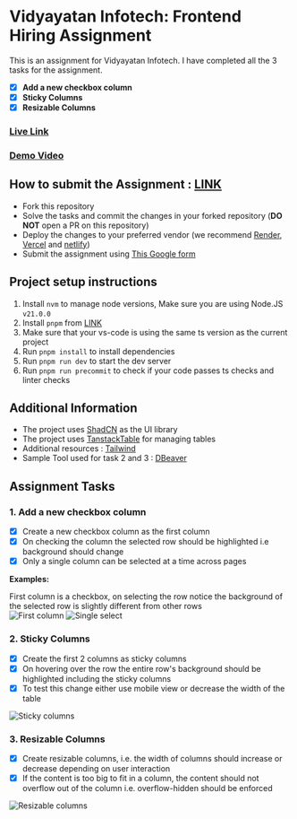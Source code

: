 # Vidyayatan Infotech: Frontend Hiring Assignment

This is an assignment for Vidyayatan Infotech. I have completed all the 3 tasks for the assignment.

-   [x] **Add a new checkbox column**
-   [x] **Sticky Columns**
-   [x] **Resizable Columns**

### [Live Link](https://vi-frontend-assignment-prathmesh.vercel.app/)
### [Demo Video](https://youtu.be/3au9KpKFo_M)

## How to submit the Assignment : [LINK](https://docs.google.com/forms/d/e/1FAIpQLSd-2gS4piDlG4IvAhW-e0494Z4oNiw04xoiTFZ9VOxf-QtVKQ/viewform)

-   Fork this repository
-   Solve the tasks and commit the changes in your forked repository (**DO NOT** open a PR on this repository)
-   Deploy the changes to your preferred vendor (we recommend [Render](https://render.com/), [Vercel](https://vercel.com/) and [netlify](https://www.netlify.com/))
-   Submit the assignment using [This Google form](https://docs.google.com/forms/d/e/1FAIpQLSd-2gS4piDlG4IvAhW-e0494Z4oNiw04xoiTFZ9VOxf-QtVKQ/viewform)

## Project setup instructions

1. Install `nvm` to manage node versions, Make sure you are using Node.JS `v21.0.0`
1. Install `pnpm` from [LINK](https://pnpm.io/)
1. Make sure that your vs-code is using the same ts version as the current project
1. Run `pnpm install` to install dependencies
1. Run `pnpm run dev` to start the dev server
1. Run `pnpm run precommit` to check if your code passes ts checks and linter checks

## Additional Information

-   The project uses [ShadCN](https://ui.shadcn.com/) as the UI library
-   The project uses [TanstackTable](https://tanstack.com/table/latest) for managing tables
-   Additional resources : [Tailwind](https://tailwindcss.com/)
-   Sample Tool used for task 2 and 3 : [DBeaver](https://dbeaver.io/)

## Assignment Tasks

### 1. **Add a new checkbox column**

-   [x] Create a new checkbox column as the first column
-   [x] On checking the column the selected row should be highlighted i.e background should change
-   [x] Only a single column can be selected at a time across pages

**Examples:**

First column is a checkbox, on selecting the row notice the background of the selected row is slightly different from other rows
<br />
![First column](./.github/demo-images/task1_1.png)
![Single select](./.github/demo-images/task1_2.gif)

### 2. **Sticky Columns**

-   [x] Create the first 2 columns as sticky columns
-   [x] On hovering over the row the entire row's background should be highlighted including the sticky columns
-   [x] To test this change either use mobile view or decrease the width of the table

![Sticky columns](./.github/demo-images/task2_1.gif)

### 3. **Resizable Columns**

-   [x] Create resizable columns, i.e. the width of columns should increase or decrease depending on user interaction
-   [x] If the content is too big to fit in a column, the content should not overflow out of the column i.e. overflow-hidden should be enforced

![Resizable columns](./.github/demo-images/task3_1.gif)
